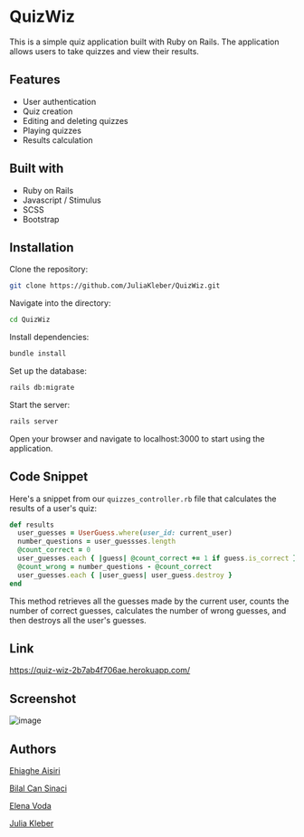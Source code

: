 # QuizWiz

This is a simple quiz application built with Ruby on Rails. The application allows users to take quizzes and view their results.

## Features

- User authentication
- Quiz creation
- Editing and deleting quizzes
- Playing quizzes
- Results calculation

## Built with

- Ruby on Rails
- Javascript / Stimulus
- SCSS
- Bootstrap
  
## Installation

Clone the repository:

  ```bash
  git clone https://github.com/JuliaKleber/QuizWiz.git
  ```

Navigate into the directory:

  ```bash
  cd QuizWiz
  ```

Install dependencies:

  ```bash
  bundle install
  ```

Set up the database:
  ```bash
  rails db:migrate
  ```

Start the server:

  ```bash
  rails server
  ```

Open your browser and navigate to localhost:3000 to start using the application.

## Code Snippet

Here's a snippet from our `quizzes_controller.rb` file that calculates the results of a user's quiz:

```ruby
def results
  user_guesses = UserGuess.where(user_id: current_user)
  number_questions = user_guessses.length
  @count_correct = 0
  user_guesses.each { |guess| @count_correct += 1 if guess.is_correct }
  @count_wrong = number_questions - @count_correct
  user_guesses.each { |user_guess| user_guess.destroy }
end
```

This method retrieves all the guesses made by the current user, counts the number of correct guesses, calculates the number of wrong guesses, and then destroys all the user's guesses.

## Link

https://quiz-wiz-2b7ab4f706ae.herokuapp.com/

## Screenshot

![image](https://github.com/GoldieCrystal/QuizWiz/assets/142741980/ad0a408e-c171-4cf1-97ee-b0c88e257722)

## Authors

[Ehiaghe Aisiri](https://github.com/aghe-eng)

[Bilal Can Sinaci](https://github.com/canosin46)

[Elena Voda](https://github.com/ElenaVoda)

[Julia Kleber](https://github.com/JuliaKleber)
